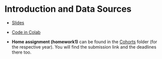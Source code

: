 # Introduction and Data Sources

- [Slides](https://docs.google.com/presentation/d/e/2PACX-1vTzt1RZQn3fItTdueUmh6FJyNd7X0XzwtcUeFu2S8gI0E0eVvk5bpozkKSv53G1hs03jBrWtHxzx_an/pub?start=false&loop=false&delayms=3000)  

- [Code in Colab](https://github.com/DataTalksClub/stock-markets-analytics-zoomcamp/blob/main/01-intro-and-data-sources/Module01_Colab_Introduction_and_Data_Sources.ipynb)

- **Home assignment (homework1)** can be found in the [Cohorts](cohorts/) folder (for the respective year). You will find the submission link and the deadlines there too.